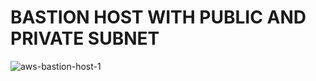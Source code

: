 # **BASTION HOST WITH PUBLIC AND PRIVATE SUBNET**
![aws-bastion-host-1](https://github.com/keedevops/aws-series/assets/155215036/8dc2dee9-c932-4191-9c1c-d11b136bf6f2)
```
 
